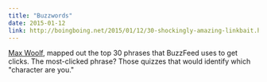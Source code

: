 ```yaml
---
title: "Buzzwords"
date: 2015-01-12
link: http://boingboing.net/2015/01/12/30-shockingly-amazing-linkbait.html
---
```

 [Max Woolf](http://minimaxir.com/), mapped out  the top 30 phrases that BuzzFeed uses to get clicks. The most-clicked phrase? Those quizzes that would identify which "character are you."
